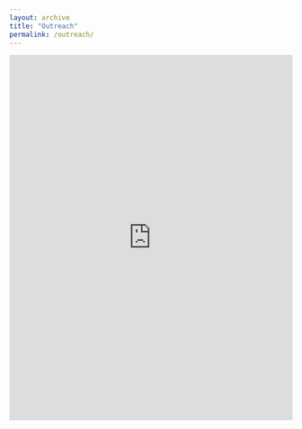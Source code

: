 ```yaml
---
layout: archive
title: "Outreach"
permalink: /outreach/
---
```


<iframe src='https://cdn.knightlab.com/libs/timeline3/latest/embed/index.html?source=1FMOVYDLZv03pz0SnYpkBI5YGwNHmo8orGiRXDlebtOI&font=Default&lang=en&start_at_end=true&initial_zoom=2&height=650' width='100%' height='650' webkitallowfullscreen mozallowfullscreen allowfullscreen frameborder='0'></iframe>
